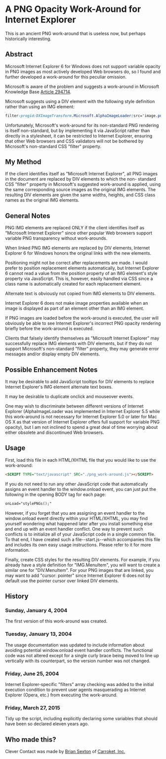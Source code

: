 # A PNG Opacity Work-Around for Internet Explorer

This is an ancient PNG work-around that is useless now, but perhaps historically interesting.

## Abstract

Microsoft Internet Explorer 6 for Windows does not support variable opacity in PNG images as most actively developed Web browsers do, so I found and further developed a work-around for this peculiar omission.

Microsoft is aware of the problem and suggests a work-around in Microsoft Knowledge Base [Article 294714](http://support.microsoft.com/en-us/kb/294714).

Microsoft suggests using a DIV element with the following style definition rather than using an IMG element:

```css
filter:progid:DXImageTransform.Microsoft.AlphaImageLoader(src='image.png', sizingMethod='scale');
```

Unfortunately, Microsoft's work-around for its non-standard PNG rendering is itself non-standard, but by implementing it via JavaScript rather than directly in a stylesheet, it can be restricted to Internet Explorer, ensuring that other Web browsers and CSS validators will not be bothered by Microsoft's non-standard CSS "filter" property.

## My Method

If the client identifies itself as "Microsoft Internet Explorer", all PNG images in the document are replaced by DIV elements to which the non- standard CSS "filter" property in Microsoft's suggested work-around is applied, using the same corresponding source images as the original IMG elements.  The resulting DIV elements are given the same widths, heights, and CSS class names as the original IMG elements.

## General Notes

PNG IMG elements are replaced ONLY if the client identifies itself as "Microsoft Internet Explorer" since other popular Web browsers support variable PNG transparency without work-arounds.

When linked PNG IMG elements are replaced by DIV elements, Internet Explorer 6 for Windows honors the original links with the new elements.

Positioning might not be correct after replacements are made.  I would prefer to position replacement elements automatically, but Internet Explorer 6 cannot read a value from the position property of an IMG element's style property via JavaScript.  This is, however, easily handled via CSS since a class name is automatically created for each replacement element.

Alternate text is obviously not copied from IMG elements to DIV elements.

Internet Explorer 6 does not make image properties available when an image is displayed as part of an element other than an IMG element.

If PNG images are loaded before the work-around is executed, the user will obviously be able to see Internet Explorer's incorrect PNG opacity rendering briefly before the work-around is executed.

Clients that falsely identify themselves as "Microsoft Internet Explorer" may successfully replace IMG elements with DIV elements, but if they do not support Microsoft's non-standard "filter" property, they may generate error messages and/or display empty DIV elements.

## Possible Enhancement Notes

It may be desirable to add JavaScript tooltips for DIV elements to replace Internet Explorer's IMG element alternate text boxes.

It may be desirable to duplicate onclick and mouseover events.

One may wish to discriminate between different versions of Internet Explorer (AlphaImageLoader was implemented in Internet Explorer 5.5 while this work-around is not necessary for Internet Explorer 5.0 or later for Mac OS X as that version of Internet Explorer offers full support for variable PNG opacity), but I am not inclined to spend a great deal of time worrying about either obsolete and discontinued Web browsers.

## Usage

First, load this file in each HTML/XHTML file that you would like to use the work-around:

```html
<SCRIPT TYPE="text/javascript" SRC="./png_work-around.js"></SCRIPT>
```

If you do not need to run any other JavaScript code that automatically assigns an event handler to the window.onload event, you can just put the following in the opening BODY tag for each page:

```html
onLoad="stylePNGs();"
```

However, if you forget that you are assigning an event handler to the window.onload event directly within your HTML/XHTML, you may find yourself wondering what happened later after you install something else and end up with an event handler conflict.  One way to prevent such conflicts is to initialize all of your JavaScript code in a single common file.  To that end, I have created such a file--start.js--which accompanies this file and includes its own easy usage instructions.  Please refer to it for more information.

Finally, create CSS styles for the resulting DIV elements.  For example, if you already have a style definition for "IMG.MenuItem", you will want to create a similar one for "DIV.MenuItem".  For your PNG images that are linked, you may want to add "cursor: pointer" since Internet Explorer 6 does not by default use the pointer cursor over linked DIV elements.

## History

### Sunday, January 4, 2004

The first version of this work-around was created.

### Tuesday, January 13, 2004

The usage documentation was updated to include information about avoiding potential window.onload event handler conflicts.  The functional code was not altered except for a single curly brace being moved to line up vertically with its counterpart, so the version number was not changed.

### Friday, June 25, 2004

Internet Explorer-specific "filters" array checking was added to the initial execution condition to prevent user agents masquerading as Internet Explorer (Opera, etc.) from executing the work-around.

### Friday, March 27, 2015

Tidy up the script, including explicitly declaring some variables that should have been so declared eleven years ago.

## Who made this?

Clever Contact was made by [Brian Sexton](http://briansexton.com/) of [Carroket, Inc.](http://carroket.com/)
